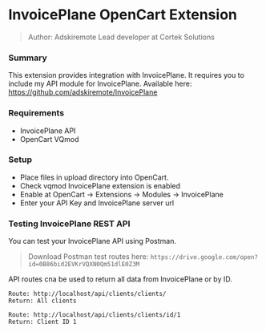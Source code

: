 # InvoicePlane OpenCart Extension
> Author: Adskiremote
> Lead developer at Cortek Solutions

### Summary
This extension provides integration with InvoicePlane.
It requires you to include my API module for InvoicePlane.
Available here: https://github.com/adskiremote/InvoicePlane

### Requirements
- InvoicePlane API
- OpenCart VQmod

### Setup
- Place files in upload directory into OpenCart.
- Check vqmod InvoicePlane extension is enabled
- Enable at OpenCart -> Extensions -> Modules -> InvoicePlane
- Enter your API Key and InvoicePlane server url


### Testing InvoicePlane REST API
You can test your InvoicePlane API using Postman.
> Download Postman test routes here: `https://drive.google.com/open?id=0B86bid2EVKrVQXN0Qm51dlE0Z3M`

API routes cna be used to return all data from InvoicePlane or by ID.

````
Route: http://localhost/api/clients/clients/
Return: All clients

Route: http://localhost/api/clients/clients/id/1
Return: Client ID 1
````

